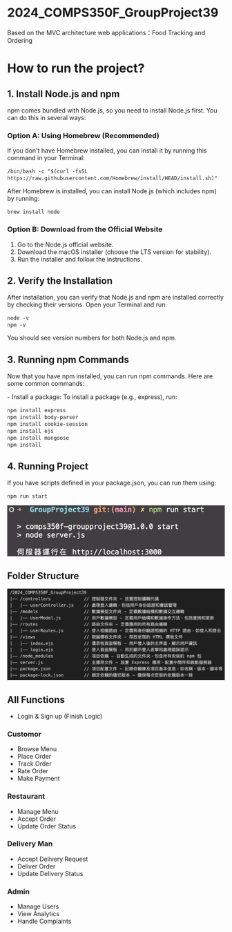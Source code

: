 # 2024_COMPS350F_GroupProject39
Based on the MVC architecture web applications：Food Tracking and Ordering

# How to run the project?

## 1. Install Node.js and npm
npm comes bundled with Node.js, so you need to install Node.js first. You can do this in several ways:

### Option A: Using Homebrew (Recommended)
If you don't have Homebrew installed, you can install it by running this command in your Terminal:

    /bin/bash -c "$(curl -fsSL https://raw.githubusercontent.com/Homebrew/install/HEAD/install.sh)"
    
After Homebrew is installed, you can install Node.js (which includes npm) by running:

    brew install node   

### Option B: Download from the Official Website
1.	Go to the Node.js official website.
2.	Download the macOS installer (choose the LTS version for stability).
3.	Run the installer and follow the instructions.

## 2. Verify the Installation
After installation, you can verify that Node.js and npm are installed correctly by checking their versions. Open your Terminal and run:

    node -v
    npm -v

You should see version numbers for both Node.js and npm.

## 3. Running npm Commands
Now that you have npm installed, you can run npm commands. Here are some common commands:


\- Install a package: To install a package (e.g., express), run:

    npm install express
    npm install body-parser
    npm install cookie-session
    npm install ejs
    npm install mongoose
    npm install


## 4. Running Project
If you have scripts defined in your package.json, you can run them using:

    npm run start

![serverRunning](/public/image/serverRunning.png)

## Folder Structure
![folderStructure](/public/image/folderStructure.png "folderStructure")


## All Functions
- Login & Sign up (Finish Logic)

### Customor
- Browse Menu
- Place Order
- Track Order
- Rate Order
- Make Payment

### Restaurant
- Manage Menu
- Accept Order
- Update Order Status


### Delivery Man
- Accept Delivery Request
- Deliver Order
- Update Delivery Status

### Admin
- Manage Users
- View Analytics
- Handle Complaints
